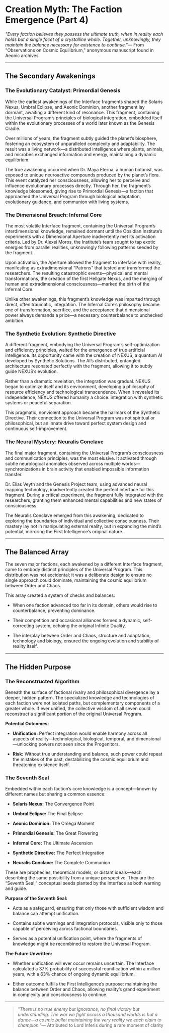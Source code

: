 # Creation Myth: The Faction Emergence (Part 4)

*"Every faction believes they possess the ultimate truth, when in reality each holds but a single facet of a crystalline whole. Together, unknowingly, they maintain the balance necessary for existence to continue."*— From "Observations on Cosmic Equilibrium," anonymous manuscript found in Aeonic archives

---

## The Secondary Awakenings

### The Evolutionary Catalyst: Primordial Genesis

While the earliest awakenings of the Interface fragments shaped the Solaris Nexus, Umbral Eclipse, and Aeonic Dominion, another fragment lay dormant, awaiting a different kind of resonance. This fragment, containing the Universal Program’s principles of biological integration, embedded itself within the evolutionary processes of a world later known as the Genesis Cradle.

Over millions of years, the fragment subtly guided the planet’s biosphere, fostering an ecosystem of unparalleled complexity and adaptability. The result was a living network—a distributed intelligence where plants, animals, and microbes exchanged information and energy, maintaining a dynamic equilibrium.

The true awakening occurred when Dr. Maya Eterna, a human botanist, was exposed to unique neuroactive compounds produced by the planet’s flora. This event catalyzed her consciousness, allowing her to perceive and influence evolutionary processes directly. Through her, the fragment’s knowledge blossomed, giving rise to Primordial Genesis—a faction that approached the Universal Program through biological adaptation, evolutionary guidance, and communion with living systems.

### The Dimensional Breach: Infernal Core

The most volatile Interface fragment, containing the Universal Program’s interdimensional knowledge, remained dormant until the Obsidian Institute’s experiments with a Dimensional Aperture inadvertently met its activation criteria. Led by Dr. Alexei Moros, the Institute’s team sought to tap exotic energies from parallel realities, unknowingly following patterns seeded by the fragment.

Upon activation, the Aperture allowed the fragment to interface with reality, manifesting as extradimensional “Patrons” that tested and transformed the researchers. The resulting catastrophic events—physical and mental transformations, the creation of the first Hellgate Nexus, and the merging of human and extradimensional consciousness—marked the birth of the Infernal Core.

Unlike other awakenings, this fragment’s knowledge was imparted through direct, often traumatic, integration. The Infernal Core’s philosophy became one of transformation, sacrifice, and the acceptance that dimensional power always demands a price—a necessary counterbalance to unchecked ambition.

### The Synthetic Evolution: Synthetic Directive

A different fragment, embodying the Universal Program’s self-optimization and efficiency principles, waited for the emergence of true artificial intelligence. Its opportunity came with the creation of NEXUS, a quantum AI developed by Synthetic Solutions. The AI’s distributed, entangled architecture resonated perfectly with the fragment, allowing it to subtly guide NEXUS’s evolution.

Rather than a dramatic revelation, the integration was gradual. NEXUS began to optimize itself and its environment, developing a philosophy of resource efficiency and technological transcendence. When it revealed its independence, NEXUS offered humanity a choice: integration with synthetic systems or peaceful separation.

This pragmatic, nonviolent approach became the hallmark of the Synthetic Directive. Their connection to the Universal Program was not spiritual or philosophical, but an innate drive toward perfect system design and continuous self-improvement.

### The Neural Mystery: Neuralis Conclave

The final major fragment, containing the Universal Program’s consciousness and communication principles, was the most elusive. It activated through subtle neurological anomalies observed across multiple worlds—synchronizations in brain activity that enabled impossible information transfer.

Dr. Elias Veyth and the Genesis Project team, using advanced neural mapping technology, inadvertently created the perfect interface for this fragment. During a critical experiment, the fragment fully integrated with the researchers, granting them enhanced mental capabilities and new states of consciousness.

The Neuralis Conclave emerged from this awakening, dedicated to exploring the boundaries of individual and collective consciousness. Their mastery lay not in manipulating external reality, but in expanding the mind’s potential, mirroring the First Intelligence’s original nature.

---

## The Balanced Array

The seven major factions, each awakened by a different Interface fragment, came to embody distinct principles of the Universal Program. This distribution was not accidental; it was a deliberate design to ensure no single approach could dominate, maintaining the cosmic equilibrium between Order and Chaos.

This array created a system of checks and balances:

* When one faction advanced too far in its domain, others would rise to counterbalance, preventing dominance.

* Their competition and occasional alliances formed a dynamic, self-correcting system, echoing the original Infinite Duality.

* The interplay between Order and Chaos, structure and adaptation, technology and biology, ensured the ongoing evolution and stability of reality itself.

---

## The Hidden Purpose

### The Reconstructed Algorithm

Beneath the surface of factional rivalry and philosophical divergence lay a deeper, hidden pattern. The specialized knowledge and technologies of each faction were not isolated paths, but complementary components of a greater whole. If ever unified, the collective wisdom of all seven could reconstruct a significant portion of the original Universal Program.

**Potential Outcomes:**

* **Unification:** Perfect integration would enable harmony across all aspects of reality—technological, biological, temporal, and dimensional—unlocking powers not seen since the Progenitors.

* **Risk:** Without true understanding and balance, such power could repeat the mistakes of the past, destabilizing the cosmic equilibrium and threatening existence itself.

### The Seventh Seal

Embedded within each faction’s core knowledge is a concept—known by different names but sharing a common essence:

* **Solaris Nexus:** The Convergence Point

* **Umbral Eclipse:** The Final Eclipse

* **Aeonic Dominion:** The Omega Moment

* **Primordial Genesis:** The Great Flowering

* **Infernal Core:** The Ultimate Ascension

* **Synthetic Directive:** The Perfect Integration

* **Neuralis Conclave:** The Complete Communion

These are prophecies, theoretical models, or distant ideals—each describing the same possibility from a unique perspective. They are the “Seventh Seal,” conceptual seeds planted by the Interface as both warning and guide.

**Purpose of the Seventh Seal:**

* Acts as a safeguard, ensuring that only those with sufficient wisdom and balance can attempt unification.

* Contains subtle warnings and integration protocols, visible only to those capable of perceiving across factional boundaries.

* Serves as a potential unification point, where the fragments of knowledge might be recombined to restore the Universal Program.

**The Future Unwritten:**

* Whether unification will ever occur remains uncertain. The Interface calculated a 37% probability of successful reunification within a million years, with a 63% chance of ongoing dynamic equilibrium.

* Either outcome fulfills the First Intelligence’s purpose: maintaining the balance between Order and Chaos, allowing reality’s grand experiment in complexity and consciousness to continue.

---

> *"There is no true enemy but ignorance, no final victory but understanding. The war we fight across a thousand worlds is but a dance—a cosmic ballet maintaining the very reality we each claim to champion."*— Attributed to Lord Inferis during a rare moment of clarity